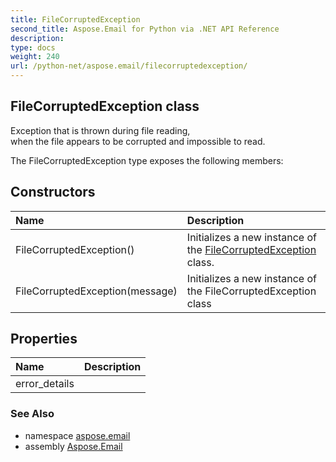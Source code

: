 ```yaml
---
title: FileCorruptedException
second_title: Aspose.Email for Python via .NET API Reference
description: 
type: docs
weight: 240
url: /python-net/aspose.email/filecorruptedexception/
---
```


## FileCorruptedException class

Exception that is thrown during file reading,<br/>            when the file appears to be corrupted and impossible to read.

The FileCorruptedException type exposes the following members:
## Constructors
| Name | Description |
| :- | :- |
|FileCorruptedException()|Initializes a new instance of the [FileCorruptedException](/python-net/aspose.email/filecorruptedexception/) class.|
|FileCorruptedException(message)|Initializes a new instance of the FileCorruptedException class|
## Properties
| Name | Description |
| :- | :- |
|error_details|  |

### See Also

* namespace [aspose.email](/python-net/aspose.email/)
* assembly [Aspose.Email](/python-net/)

